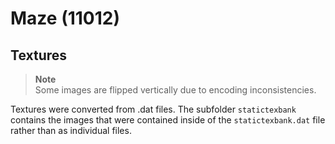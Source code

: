 # Maze (11012)
## Textures
> **Note**  
> Some images are flipped vertically due to encoding inconsistencies.

Textures were converted from .dat files. The subfolder `statictexbank` contains the images that were contained inside of the `statictexbank.dat` file rather than as individual files.
